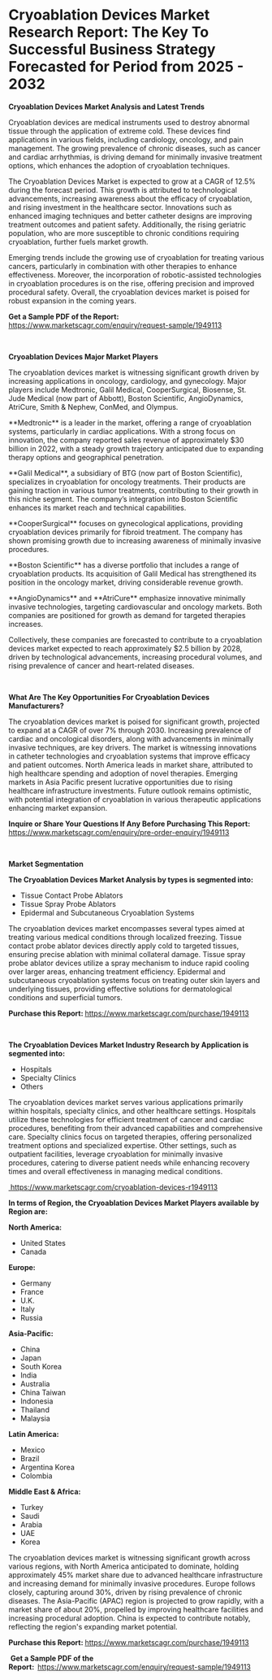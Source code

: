 <p><h1>Cryoablation Devices Market Research Report: The Key To Successful Business Strategy Forecasted for Period from 2025 - 2032</h1></p><p><strong>Cryoablation Devices Market Analysis and Latest Trends</strong></p>
<p><p>Cryoablation devices are medical instruments used to destroy abnormal tissue through the application of extreme cold. These devices find applications in various fields, including cardiology, oncology, and pain management. The growing prevalence of chronic diseases, such as cancer and cardiac arrhythmias, is driving demand for minimally invasive treatment options, which enhances the adoption of cryoablation techniques.</p><p>The Cryoablation Devices Market is expected to grow at a CAGR of 12.5% during the forecast period. This growth is attributed to technological advancements, increasing awareness about the efficacy of cryoablation, and rising investment in the healthcare sector. Innovations such as enhanced imaging techniques and better catheter designs are improving treatment outcomes and patient safety. Additionally, the rising geriatric population, who are more susceptible to chronic conditions requiring cryoablation, further fuels market growth.</p><p>Emerging trends include the growing use of cryoablation for treating various cancers, particularly in combination with other therapies to enhance effectiveness. Moreover, the incorporation of robotic-assisted technologies in cryoablation procedures is on the rise, offering precision and improved procedural safety. Overall, the cryoablation devices market is poised for robust expansion in the coming years.</p></p>
<p><strong>Get a Sample PDF of the Report:&nbsp;</strong> <a href="https://www.marketscagr.com/enquiry/request-sample/1949113?utm_campaign=1879&utm_medium=2&utm_source=Github&utm_content=ia&utm_term=13042025&utm_id=cryoablation-devices">https://www.marketscagr.com/enquiry/request-sample/1949113</a></p>
<p>&nbsp;</p>
<p><strong>Cryoablation Devices Major Market Players</strong></p>
<p><p>The cryoablation devices market is witnessing significant growth driven by increasing applications in oncology, cardiology, and gynecology. Major players include Medtronic, Galil Medical, CooperSurgical, Biosense, St. Jude Medical (now part of Abbott), Boston Scientific, AngioDynamics, AtriCure, Smith & Nephew, ConMed, and Olympus.</p><p>**Medtronic** is a leader in the market, offering a range of cryoablation systems, particularly in cardiac applications. With a strong focus on innovation, the company reported sales revenue of approximately $30 billion in 2022, with a steady growth trajectory anticipated due to expanding therapy options and geographical penetration.</p><p>**Galil Medical**, a subsidiary of BTG (now part of Boston Scientific), specializes in cryoablation for oncology treatments. Their products are gaining traction in various tumor treatments, contributing to their growth in this niche segment. The company’s integration into Boston Scientific enhances its market reach and technical capabilities.</p><p>**CooperSurgical** focuses on gynecological applications, providing cryoablation devices primarily for fibroid treatment. The company has shown promising growth due to increasing awareness of minimally invasive procedures.</p><p>**Boston Scientific** has a diverse portfolio that includes a range of cryoablation products. Its acquisition of Galil Medical has strengthened its position in the oncology market, driving considerable revenue growth.</p><p>**AngioDynamics** and **AtriCure** emphasize innovative minimally invasive technologies, targeting cardiovascular and oncology markets. Both companies are positioned for growth as demand for targeted therapies increases.</p><p>Collectively, these companies are forecasted to contribute to a cryoablation devices market expected to reach approximately $2.5 billion by 2028, driven by technological advancements, increasing procedural volumes, and rising prevalence of cancer and heart-related diseases.</p></p>
<p>&nbsp;</p>
<p><strong>What Are The Key Opportunities For Cryoablation Devices Manufacturers?</strong></p>
<p><p>The cryoablation devices market is poised for significant growth, projected to expand at a CAGR of over 7% through 2030. Increasing prevalence of cardiac and oncological disorders, along with advancements in minimally invasive techniques, are key drivers. The market is witnessing innovations in catheter technologies and cryoablation systems that improve efficacy and patient outcomes. North America leads in market share, attributed to high healthcare spending and adoption of novel therapies. Emerging markets in Asia Pacific present lucrative opportunities due to rising healthcare infrastructure investments. Future outlook remains optimistic, with potential integration of cryoablation in various therapeutic applications enhancing market expansion.</p></p>
<p><strong>Inquire or Share Your Questions If Any Before Purchasing This Report:</strong> <a href="https://www.marketscagr.com/enquiry/pre-order-enquiry/1949113?utm_campaign=1879&utm_medium=2&utm_source=Github&utm_content=ia&utm_term=13042025&utm_id=cryoablation-devices">https://www.marketscagr.com/enquiry/pre-order-enquiry/1949113</a></p>
<p>&nbsp;</p>
<p><strong>Market Segmentation</strong></p>
<p><strong>The Cryoablation Devices Market Analysis by types is segmented into:</strong></p>
<p><ul><li>Tissue Contact Probe Ablators</li><li>Tissue Spray Probe Ablators</li><li>Epidermal and Subcutaneous Cryoablation Systems</li></ul></p>
<p><p>The cryoablation devices market encompasses several types aimed at treating various medical conditions through localized freezing. Tissue contact probe ablator devices directly apply cold to targeted tissues, ensuring precise ablation with minimal collateral damage. Tissue spray probe ablator devices utilize a spray mechanism to induce rapid cooling over larger areas, enhancing treatment efficiency. Epidermal and subcutaneous cryoablation systems focus on treating outer skin layers and underlying tissues, providing effective solutions for dermatological conditions and superficial tumors.</p></p>
<p><strong>Purchase this Report:&nbsp;</strong><a href="https://www.marketscagr.com/purchase/1949113?utm_campaign=1879&utm_medium=2&utm_source=Github&utm_content=ia&utm_term=13042025&utm_id=cryoablation-devices">https://www.marketscagr.com/purchase/1949113</a></p>
<p>&nbsp;</p>
<p><strong>The Cryoablation Devices Market Industry Research by Application is segmented into:</strong></p>
<p><ul><li>Hospitals</li><li>Specialty Clinics</li><li>Others</li></ul></p>
<p><p>The cryoablation devices market serves various applications primarily within hospitals, specialty clinics, and other healthcare settings. Hospitals utilize these technologies for efficient treatment of cancer and cardiac procedures, benefiting from their advanced capabilities and comprehensive care. Specialty clinics focus on targeted therapies, offering personalized treatment options and specialized expertise. Other settings, such as outpatient facilities, leverage cryoablation for minimally invasive procedures, catering to diverse patient needs while enhancing recovery times and overall effectiveness in managing medical conditions.</p></p>
<p><a href="https://www.marketscagr.com/cryoablation-devices-r1949113?utm_campaign=1879&utm_medium=2&utm_source=Github&utm_content=ia&utm_term=13042025&utm_id=cryoablation-devices">&nbsp;https://www.marketscagr.com/cryoablation-devices-r1949113</a></p>
<p><strong>In terms of Region, the Cryoablation Devices Market Players available by Region are:</strong></p>
<p>
    <p> <strong> North America: </strong>
        <ul>
            <li>United States</li>
            <li>Canada</li>
        </ul>
        </p> 
    <p> <strong> Europe: </strong>
        <ul>
            <li>Germany</li>
            <li>France</li>
            <li>U.K.</li>
            <li>Italy</li>
            <li>Russia</li>
        </ul>
        </p> 
    <p> <strong> Asia-Pacific: </strong>
        <ul>
            <li>China</li>
            <li>Japan</li>
            <li>South Korea</li>
            <li>India</li>
            <li>Australia</li>
            <li>China Taiwan</li>
            <li>Indonesia</li>
            <li>Thailand</li>
            <li>Malaysia</li>
        </ul>
        </p> 
    <p> <strong> Latin America: </strong>
        <ul>
            <li>Mexico</li>
            <li>Brazil</li>
            <li>Argentina Korea</li>
            <li>Colombia</li>
        </ul>
        </p> 
    <p> <strong> Middle East & Africa: </strong>
        <ul>
            <li>Turkey</li>
            <li>Saudi</li>
            <li>Arabia</li>
            <li>UAE</li>
            <li>Korea</li>
        </ul>
    </p>
    </p>
<p><p>The cryoablation devices market is witnessing significant growth across various regions, with North America anticipated to dominate, holding approximately 45% market share due to advanced healthcare infrastructure and increasing demand for minimally invasive procedures. Europe follows closely, capturing around 30%, driven by rising prevalence of chronic diseases. The Asia-Pacific (APAC) region is projected to grow rapidly, with a market share of about 20%, propelled by improving healthcare facilities and increasing procedural adoption. China is expected to contribute notably, reflecting the region's expanding market potential.</p></p>
<p><strong>Purchase this Report: </strong><a href="https://www.marketscagr.com/purchase/1949113?utm_campaign=1879&utm_medium=2&utm_source=Github&utm_content=ia&utm_term=13042025&utm_id=cryoablation-devices">https://www.marketscagr.com/purchase/1949113</a></p>
<p>&nbsp;<strong>Get a Sample PDF of the Report:&nbsp;&nbsp;</strong><a href="https://www.marketscagr.com/enquiry/request-sample/1949113?utm_campaign=1879&utm_medium=2&utm_source=Github&utm_content=ia&utm_term=13042025&utm_id=cryoablation-devices">https://www.marketscagr.com/enquiry/request-sample/1949113</a></p>
<p><strong></strong></p>
<p><p></p><p></p><p></p></p>